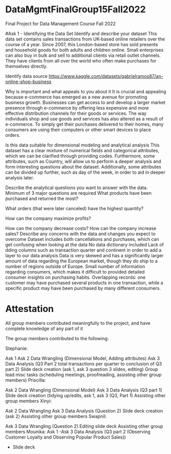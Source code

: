 # DataMgmtFinalGroup15Fall2022
Final Project for Data Management Course Fall 2022

#Ask 1 - Identifying the Data Set
Identify and describe your dataset
This data set contains sales transactions from UK-based online retailers over the course of a year. Since 2007, this London-based store has sold presents and household goods for both adults and children online. Small enterprises can also buy in bulk and sell to additional clients via retail outlet channels. They have clients from all over the world who often make purchases for themselves directly.

Identify data source
https://www.kaggle.com/datasets/gabrielramos87/an-online-shop-business

Why is important and what appeals to you about it
It is crucial and appealing because e-commerce has emerged as a new avenue for promoting business growth. Businesses can get access to and develop a larger market presence through e-commerce by offering less expensive and more effective distribution channels for their goods or services. The way individuals shop and use goods and services has also altered as a result of e-commerce. To simply get their purchases delivered to their homes, many consumers are using their computers or other smart devices to place orders.

Is this data suitable for dimensional modeling and analytical analysis
This dataset has a clear mixture of numerical fields and categorical attributes, which we can be clarified through providing codes. Furthermore, some attributes, such as Country, will allow us to perform a deeper analysis and form interesting questions about the dataset. Additionally, some attributes can be divided up further, such as day of the week, in order to aid in deeper analysis later.

Describe the analytical questions you want to answer with the data. Minimum of 3 major questions are required
What products have been purchased and returned the most?

What orders (that were later canceled) have the highest quantity?

How can the company maximize profits?

How can the company decrease costs?
How can the company increase sales?
Describe any concerns with the data and changes you expect to overcome
Dataset includes both cancellations and purchases, which can get confusing when looking at the data
No data dictionary included
Lack of dding columns such as transaction quarter and continent in order to add a layer to our data analysis
Data is very skewed and has a significantly larger amount of data regarding the European market, though they do ship to a number of regions outside of Europe.
Small number of information regarding consumers, which makes it difficult to provided detailed consumer insights on purchasing habits.
Overlapping records: one customer may have purchased several products in one transaction, while a specific product may have been purchased by many different consumers.

# Attestation
All group members contributed meaningfully to the project, and have complete knowledge of any part of it

The group members contributed to the following:

Stephanie:

Ask 1
Ask 2 Data Wrangling (Dimensional Model, Adding attributes)
Ask 3 Data Analysis (Q3 Part 2 total transactions per quarter to conclusion of Q3 part 2)
Slide deck creation (ask 1, ask 3 question 3 slides, editing)
Group lead misc tasks (scheduling meetings, proofreading, assisting other group members)
Priscilla:

Ask 2 Data Wrangling (Dimensional Model)
Ask 3 Data Analysis (Q3 part 1)
Slide deck creation (tidying up/edits, ask 1, ask 3 (Q3, Part 1)
Assisting other group members
Xinyi:

Ask 2 Data Wrangling
Ask 3 Data Analysis (Question 2)
Slide deck creation (ask 2)
Assisting other group members
Swapnil:

Ask 3 Data Wrangling (Question 2)
Editing slide deck
Assisting other group members
Mounika:
Ask 1
-Ask 3 Data Analysis (Q3 part 2 (Observing Customer Loyalty and Observing Popular Product Sales))
- Slide deck
